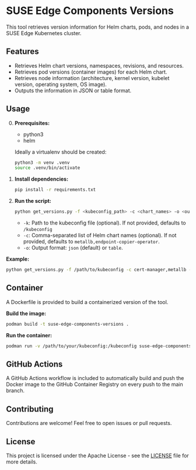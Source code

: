 # SUSE Edge Components Versions

This tool retrieves version information for Helm charts, pods, and nodes in a SUSE Edge Kubernetes cluster.

## Features

* Retrieves Helm chart versions, namespaces, revisions, and resources.
* Retrieves pod versions (container images) for each Helm chart.
* Retrieves node information (architecture, kernel version, kubelet version, operating system, OS image).
* Outputs the information in JSON or table format.

## Usage

0.  **Prerequisites:**

    * python3
    * helm

    Ideally a virtualenv should be created:

    ```bash
    python3 -m venv .venv
    source .venv/bin/activate
    ```

1.  **Install dependencies:**

    ```bash
    pip install -r requirements.txt
    ```

2.  **Run the script:**

    ```bash
    python get_versions.py -f <kubeconfig_path> -c <chart_names> -o <output_format>
    ```

    * `-k`: Path to the kubeconfig file (optional). If not provided, defaults to `/kubeconfig`
    * `-c`: Comma-separated list of Helm chart names (optional). If not provided, defaults to `metallb,endpoint-copier-operator`.
    * `-o`: Output format: `json` (default) or `table`.

**Example:**

```bash
python get_versions.py -f /path/to/kubeconfig -c cert-manager,metallb -o table
```

## Container

A Dockerfile is provided to build a containerized version of the tool.

**Build the image:**

```bash
podman build -t suse-edge-components-versions .
```

**Run the container:**

```bash
podman run -v /path/to/your/kubeconfig:/kubeconfig suse-edge-components-versions -c <chart_names>
```

## GitHub Actions

A GitHub Actions workflow is included to automatically build and push the Docker image to the GitHub Container Registry on every push to the main branch.

## Contributing

Contributions are welcome! Feel free to open issues or pull requests.

## License

This project is licensed under the Apache License - see the [LICENSE](LICENSE) file for more details.